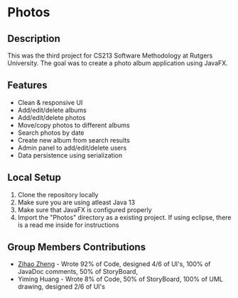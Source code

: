 # Photos


## Description
This was the third project for CS213 Software Methodology at Rutgers University. The goal was to create a photo album application using JavaFX.

## Features
* Clean & responsive UI
* Add/edit/delete albums
* Add/edit/delete photos
* Move/copy photos to different albums
* Search photos by date
* Create new album from search results 
* Admin panel to add/edit/delete users
* Data persistence using serialization

## Local Setup
1. Clone the repository locally
2. Make sure you are using atleast Java 13
3. Make sure that JavaFX is configured properly
4. Import the "Photos" directory as a existing project. If using eclipse, there is a read me inside for instructions

## Group Members Contributions

- [Zihao Zheng](https://github.com/zhengzihao2002) - Wrote 92% of Code, designed 4/6 of UI's, 100% of JavaDoc comments, 50% of StoryBoard, 
- Yiming Huang - Wrote 8% of Code, 50% of StoryBoard, 100% of UML drawing, designed 2/6 of UI's
